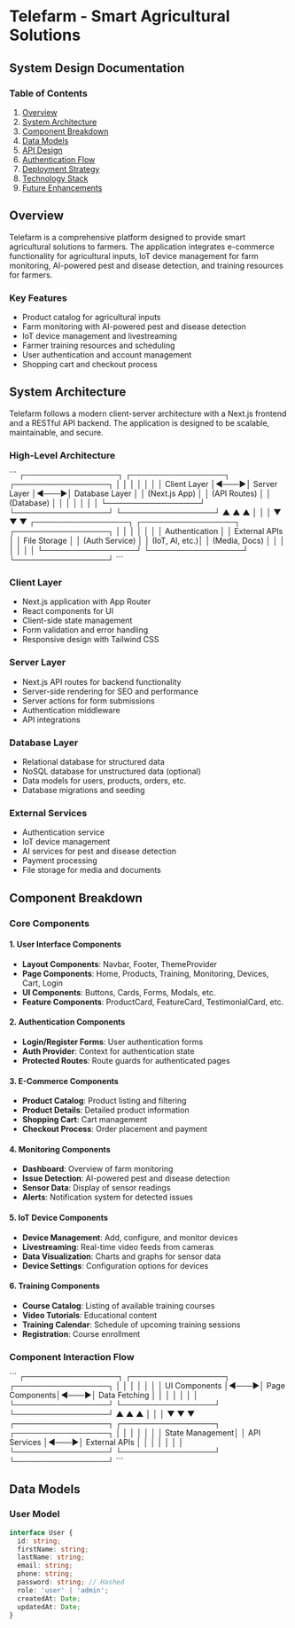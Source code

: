 # Telefarm - Smart Agricultural Solutions

## System Design Documentation

### Table of Contents
1. [Overview](#overview)
2. [System Architecture](#system-architecture)
3. [Component Breakdown](#component-breakdown)
4. [Data Models](#data-models)
5. [API Design](#api-design)
6. [Authentication Flow](#authentication-flow)
7. [Deployment Strategy](#deployment-strategy)
8. [Technology Stack](#technology-stack)
9. [Future Enhancements](#future-enhancements)

## Overview

Telefarm is a comprehensive platform designed to provide smart agricultural solutions to farmers. The application integrates e-commerce functionality for agricultural inputs, IoT device management for farm monitoring, AI-powered pest and disease detection, and training resources for farmers.

### Key Features
- Product catalog for agricultural inputs
- Farm monitoring with AI-powered pest and disease detection
- IoT device management and livestreaming
- Farmer training resources and scheduling
- User authentication and account management
- Shopping cart and checkout process

## System Architecture

Telefarm follows a modern client-server architecture with a Next.js frontend and a RESTful API backend. The application is designed to be scalable, maintainable, and secure.

### High-Level Architecture

\`\`\`
┌─────────────────┐     ┌─────────────────┐     ┌─────────────────┐
│                 │     │                 │     │                 │
│  Client Layer   │◄───►│  Server Layer   │◄───►│  Database Layer │
│  (Next.js App)  │     │  (API Routes)   │     │  (Database)     │
│                 │     │                 │     │                 │
└─────────────────┘     └─────────────────┘     └─────────────────┘
        ▲                       ▲                       ▲
        │                       │                       │
        ▼                       ▼                       ▼
┌─────────────────┐     ┌─────────────────┐     ┌─────────────────┐
│                 │     │                 │     │                 │
│  Authentication │     │  External APIs  │     │  File Storage   │
│  (Auth Service) │     │  (IoT, AI, etc.)│     │  (Media, Docs)  │
│                 │     │                 │     │                 │
└─────────────────┘     └─────────────────┘     └─────────────────┘
\`\`\`

### Client Layer
- Next.js application with App Router
- React components for UI
- Client-side state management
- Form validation and error handling
- Responsive design with Tailwind CSS

### Server Layer
- Next.js API routes for backend functionality
- Server-side rendering for SEO and performance
- Server actions for form submissions
- Authentication middleware
- API integrations

### Database Layer
- Relational database for structured data
- NoSQL database for unstructured data (optional)
- Data models for users, products, orders, etc.
- Database migrations and seeding

### External Services
- Authentication service
- IoT device management
- AI services for pest and disease detection
- Payment processing
- File storage for media and documents

## Component Breakdown

### Core Components

#### 1. User Interface Components
- **Layout Components**: Navbar, Footer, ThemeProvider
- **Page Components**: Home, Products, Training, Monitoring, Devices, Cart, Login
- **UI Components**: Buttons, Cards, Forms, Modals, etc.
- **Feature Components**: ProductCard, FeatureCard, TestimonialCard, etc.

#### 2. Authentication Components
- **Login/Register Forms**: User authentication forms
- **Auth Provider**: Context for authentication state
- **Protected Routes**: Route guards for authenticated pages

#### 3. E-Commerce Components
- **Product Catalog**: Product listing and filtering
- **Product Details**: Detailed product information
- **Shopping Cart**: Cart management
- **Checkout Process**: Order placement and payment

#### 4. Monitoring Components
- **Dashboard**: Overview of farm monitoring
- **Issue Detection**: AI-powered pest and disease detection
- **Sensor Data**: Display of sensor readings
- **Alerts**: Notification system for detected issues

#### 5. IoT Device Components
- **Device Management**: Add, configure, and monitor devices
- **Livestreaming**: Real-time video feeds from cameras
- **Data Visualization**: Charts and graphs for sensor data
- **Device Settings**: Configuration options for devices

#### 6. Training Components
- **Course Catalog**: Listing of available training courses
- **Video Tutorials**: Educational content
- **Training Calendar**: Schedule of upcoming training sessions
- **Registration**: Course enrollment

### Component Interaction Flow

\`\`\`
┌─────────────────┐     ┌─────────────────┐     ┌─────────────────┐
│                 │     │                 │     │                 │
│  UI Components  │◄───►│  Page Components│◄───►│  Data Fetching  │
│                 │     │                 │     │                 │
└─────────────────┘     └─────────────────┘     └─────────────────┘
        ▲                       ▲                       ▲
        │                       │                       │
        ▼                       ▼                       ▼
┌─────────────────┐     ┌─────────────────┐     ┌─────────────────┐
│                 │     │                 │     │                 │
│  State Management│    │  API Services   │◄───►│  External APIs  │
│                 │     │                 │     │                 │
└─────────────────┘     └─────────────────┘     └─────────────────┘
\`\`\`

## Data Models

### User Model
```typescript
interface User {
  id: string;
  firstName: string;
  lastName: string;
  email: string;
  phone: string;
  password: string; // Hashed
  role: 'user' | 'admin';
  createdAt: Date;
  updatedAt: Date;
}

